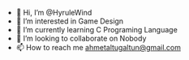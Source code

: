 - 👋 Hi, I’m @HyruleWind
- 👀 I’m interested in Game Design
- 🌱 I’m currently learning C Programing Language
- 💞️ I’m looking to collaborate on Nobody
- 📫 How to reach me ahmetaltugaltun@gmail.com

<!---
HyruleWind/HyruleWind is a ✨ special ✨ repository because its `README.md` (this file) appears on your GitHub profile.
You can click the Preview link to take a look at your changes.
--->

